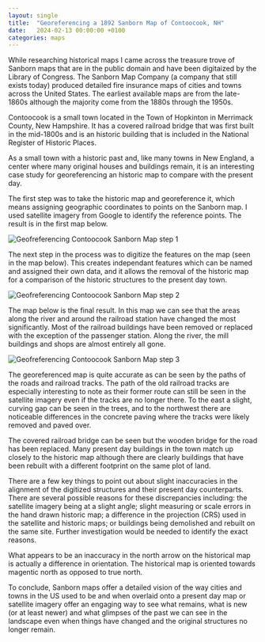 ```yaml
---
layout: single
title:  "Georeferencing a 1892 Sanborn Map of Contoocook, NH"
date:   2024-02-13 00:00:00 +0100
categories: maps
---
```

While researching historical maps I came across the treasure trove of Sanborn maps that are in the public domain and have been digitaized by the Library of Congress. The Sanborn Map Company (a company that still exists today) produced detailed fire insurance maps of cities and towns across the United States. The earliest available maps are from the late-1860s although the majority come from the 1880s through the 1950s.  

Contoocook is a small town located in the Town of Hopkinton in Merrimack County, New Hampshire. It has a covered railroad bridge that was first built in the mid-1800s and is an historic building that is included in the National Register of Historic Places. 

As a small town with a historic past and, like many towns in New England, a center where many original houses and buildings remain, it is an interesting case study for georeferencing an historic map to compare with the present day. 

The first step was to take the historic map and georeference it, which means assigning geographic coordinates to points on the Sanborn map. I used satellite imagery from Google to identify the reference points. The result is in the first map below. 

![Geofreferencing Contoocook Sanborn Map step 1](/assets/images/contoocook_sanborn_maps/contoocook_sanborn_v1.4.png)

The next step in the process was to digitize the features on the map (seen in the map below). This creates independant features which can be named and assigned their own data, and it allows the removal of the historic map for a comparison of the historic structures to the present day town. 

![Geofreferencing Contoocook Sanborn Map step 2](/assets/images/contoocook_sanborn_maps/contoocook_sanborn_v2.4.png)

The map below is the final result. In this map we can see that the areas along the river and around the railroad station have changed the most significantly. Most of the railroad buildings have been removed or replaced with the exception of the passenger station. Along the river, the mill buildings and shops are almost entirely all gone. 

![Geofreferencing Contoocook Sanborn Map step 3](/assets/images/contoocook_sanborn_maps/contoocook_sanborn_v3.4.png)

The georeferenced map is quite accurate as can be seen by the paths of the roads and railroad tracks. The path of the old railroad tracks are especially interesting to note as their former route can still be seen in the satellite imagery even if the tracks are no longer there. To the east a slight, curving gap can be seen in the trees, and to the northwest there are noticeable differences in the concrete paving where the tracks were likely removed and paved over. 

The covered railroad bridge can be seen but the wooden bridge for the road has been replaced. Many present day buildings in the town match up closely to the historic map although there are clearly buildings that have been rebuilt with a different footprint on the same plot of land. 

There are a few key things to point out about slight inaccuracies in the alignment of the digitized structures and their present day counterparts. There are several possible reasons for these discrepancies including: the satellite imagery being at a slight angle; slight measuring or scale errors in the hand drawn historic map; a difference in the projection (CRS) used in the satellite and historic maps; or buildings being demolished and rebuilt on the same site. Further investigation would be needed to identify the exact reasons. 

What appears to be an inaccuracy in the north arrow on the historical map is actually a difference in orientation. The historical map is oriented towards magentic north as opposed to true north.

To conclude, Sanborn maps offer a detailed vision of the way cities and towns in the US used to be and when overlaid onto a present day map or satellite imagery offer an engaging way to see what remains, what is new (or at least newer) and what glimpses of the past we can see in the landscape even when things have changed and the original structures no longer remain. 